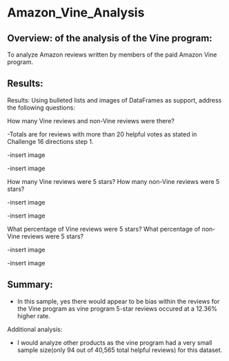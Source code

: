 # Amazon_Vine_Analysis

## Overview: of the analysis of the Vine program:
To analyze Amazon reviews written by members of the paid Amazon Vine program. 

## Results:
Results: Using bulleted lists and images of DataFrames as support, address the following questions:

How many Vine reviews and non-Vine reviews were there?

-Totals are for reviews with more than 20 helpful votes as stated in Challenge 16 directions step 1. 

-insert image

-insert image


How many Vine reviews were 5 stars? How many non-Vine reviews were 5 stars?

-insert image

-insert image


What percentage of Vine reviews were 5 stars? What percentage of non-Vine reviews were 5 stars?

-insert image

-insert image


## Summary:

- In this sample, yes there would appear to be bias within the reviews for the Vine program as vine program 5-star reviews occured at a 12.36% higher rate. 

Additional analysis: 
- I would analyze other products as the vine program had a very small sample size(only 94 out of 40,565 total helpful reviews) for this dataset. 
